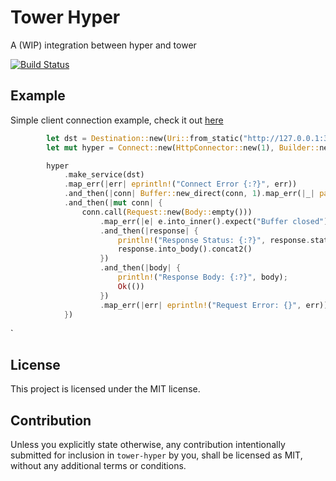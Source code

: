 # Tower Hyper

A (WIP) integration between hyper and tower

[![Build Status](https://travis-ci.org/tower-rs/tower-hyper.svg?branch=master)](https://travis-ci.org/tower-rs/tower-hyper)

## Example

Simple client connection example, check it out [here](/examples/conn_client.rs)

``` rust
        let dst = Destination::new(Uri::from_static("http://127.0.0.1:3000"));
        let mut hyper = Connect::new(HttpConnector::new(1), Builder::new());

        hyper
            .make_service(dst)
            .map_err(|err| eprintln!("Connect Error {:?}", err))
            .and_then(|conn| Buffer::new_direct(conn, 1).map_err(|_| panic!("Unable to spawn!")))
            .and_then(|mut conn| {
                conn.call(Request::new(Body::empty()))
                    .map_err(|e| e.into_inner().expect("Buffer closed"))
                    .and_then(|response| {
                        println!("Response Status: {:?}", response.status());
                        response.into_body().concat2()
                    })
                    .and_then(|body| {
                        println!("Response Body: {:?}", body);
                        Ok(())
                    })
                    .map_err(|err| eprintln!("Request Error: {}", err))
            })
```

`

## License

This project is licensed under the MIT license.

## Contribution

Unless you explicitly state otherwise, any contribution intentionally submitted for inclusion in `tower-hyper` by you, shall be licensed as MIT, without any additional terms or conditions.


